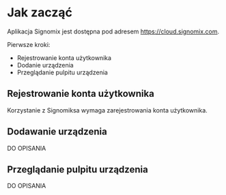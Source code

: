 # Jak zacząć

Aplikacja Signomix jest dostępna pod adresem https://cloud.signomix.com.

Pierwsze kroki:
- Rejestrowanie konta użytkownika
- Dodanie urządzenia
- Przeglądanie pulpitu urządzenia

## Rejestrowanie konta użytkownika

Korzystanie z Signomiksa wymaga zarejestrowania konta użytkownika. 

## Dodawanie urządzenia

DO OPISANIA

## Przeglądanie pulpitu urządzenia

DO OPISANIA
